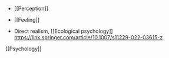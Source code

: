   - [[Perception]]
  - [[Feeling]]

  - Direct realism,  [[Ecological psychology]]
    https://link.springer.com/article/10.1007/s11229-022-03615-z

[[Psychology]]